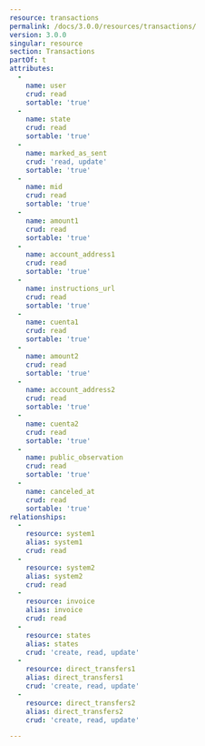 ```yaml
---
resource: transactions
permalink: /docs/3.0.0/resources/transactions/
version: 3.0.0
singular: resource
section: Transactions
partOf: t
attributes:
  -
    name: user
    crud: read
    sortable: 'true'
  -
    name: state
    crud: read
    sortable: 'true'
  -
    name: marked_as_sent
    crud: 'read, update'
    sortable: 'true'
  -
    name: mid
    crud: read
    sortable: 'true'
  -
    name: amount1
    crud: read
    sortable: 'true'
  -
    name: account_address1
    crud: read
    sortable: 'true'
  -
    name: instructions_url
    crud: read
    sortable: 'true'
  -
    name: cuenta1
    crud: read
    sortable: 'true'
  -
    name: amount2
    crud: read
    sortable: 'true'
  -
    name: account_address2
    crud: read
    sortable: 'true'
  -
    name: cuenta2
    crud: read
    sortable: 'true'
  -
    name: public_observation
    crud: read
    sortable: 'true'
  -
    name: canceled_at
    crud: read
    sortable: 'true'
relationships:
  -
    resource: system1
    alias: system1
    crud: read
  -
    resource: system2
    alias: system2
    crud: read
  -
    resource: invoice
    alias: invoice
    crud: read
  -
    resource: states
    alias: states
    crud: 'create, read, update'
  -
    resource: direct_transfers1
    alias: direct_transfers1
    crud: 'create, read, update'
  -
    resource: direct_transfers2
    alias: direct_transfers2
    crud: 'create, read, update'

---
```


